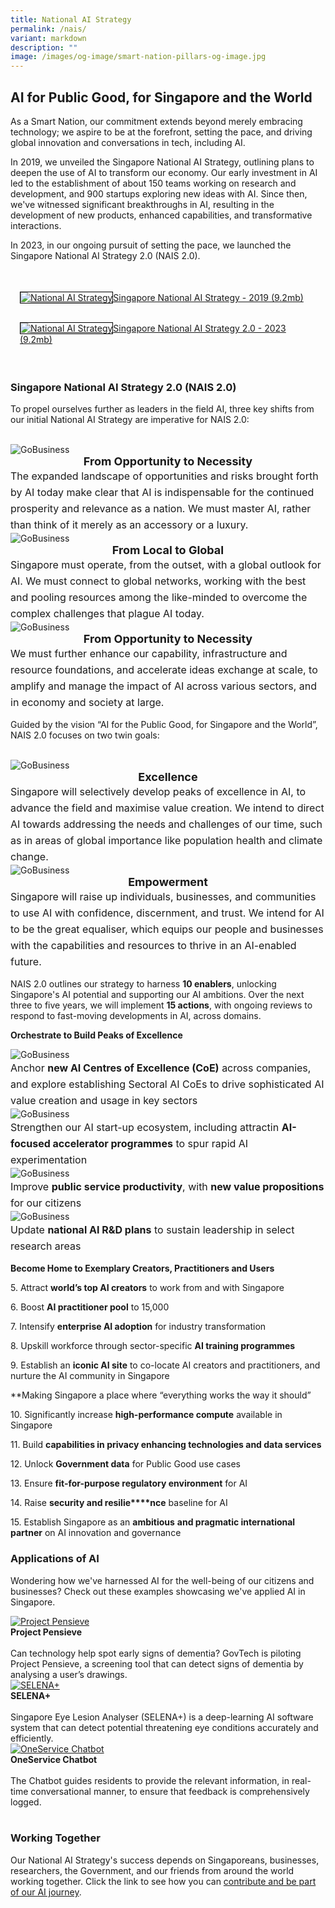 ```yaml
---
title: National AI Strategy
permalink: /nais/
variant: markdown
description: ""
image: /images/og-image/smart-nation-pillars-og-image.jpg
---
```

## AI for Public Good, for Singapore and the World

As a Smart Nation, our commitment extends beyond merely embracing technology; we aspire to be at the forefront, setting the pace, and driving global innovation and conversations in tech, including AI. 

In 2019, we unveiled the Singapore National AI Strategy, outlining plans to deepen the use of AI to transform our economy. Our early investment in AI led to the establishment of about 150 teams working on research and development, and 900 startups exploring new ideas with AI. Since then, we've witnessed significant breakthroughs in AI, resulting in the development of new products, enhanced capabilities, and transformative interactions. 

In 2023, in our ongoing pursuit of setting the pace, we launched the Singapore National AI Strategy 2.0 (NAIS 2.0).

<div class="row" style="padding: 20px 0px 0px 0px;">

<div class="col" style="padding: 15px 15px 15px 15px;"><a href="/files/publications/national-ai-strategy.pdf"><img style="border:1px solid black;" src="/images/initiatives/national-ai-strategy-cover.jpg" alt="National AI Strategy">Singapore National AI Strategy - 2019 (9.2mb)</a></div>

<div class="col" style="padding: 15px 15px 15px 15px;"><a href="/files/publications/national-ai-strategy.pdf"><img style="border:1px solid black;" src="/images/initiatives/national-ai-strategy-cover.jpg" alt="National AI Strategy">Singapore National AI Strategy 2.0 - 2023 (9.2mb)</a></div>

<div class="col" style="padding: 10px 20px 10px 20px;"></div>

</div>

### Singapore National AI Strategy 2.0 (NAIS 2.0)


To propel ourselves further as leaders in the field AI, three key shifts from our initial National AI Strategy are imperative for NAIS 2.0:

<br>

<div class="row">

<div class="col"> 
<img src="/images/initiatives/business-grant-portal-overview.jpeg" alt="GoBusiness">
<div style="font-size:18px;"><b><center>From Opportunity to Necessity</center></b></div>
<div style="font-size:16px; line-height:26px">The expanded landscape of opportunities and risks brought forth by AI today make clear that AI is indispensable for the continued prosperity and relevance as a nation. We must master AI, rather than think of it merely as an accessory or a luxury.<br></div></div>

<div class="col"> 
<img src="/images/initiatives/business-grant-portal-overview.jpeg" alt="GoBusiness">
<div style="font-size:18px;"><b><center>From Local to Global</center></b></div>
<div style="font-size:16px; line-height:26px">Singapore must operate, from the outset, with a global outlook for AI. We must connect to global networks, working with the best and pooling resources among the like-minded to overcome the complex challenges that plague AI today.<br></div></div>
	
<div class="col"> 
<img src="/images/initiatives/business-grant-portal-overview.jpeg" alt="GoBusiness">
<div style="font-size:18px;"><b><center>From Opportunity to Necessity</center></b></div>
<div style="font-size:16px; line-height:26px">We must further enhance our capability, infrastructure and resource foundations, and accelerate ideas exchange at scale, to amplify and manage the impact of AI across various sectors, and in economy and society at large.<br></div></div>

</div>

	
Guided by the vision “AI for the Public Good, for Singapore and the World”, NAIS 2.0 focuses on two&nbsp;twin&nbsp;goals:

<br>

<div class="row">

<div class="col"> 
<img src="/images/initiatives/business-grant-portal-overview.jpeg" alt="GoBusiness">
<div style="font-size:18px;"><b><center>Excellence</center></b></div>
<div style="font-size:16px; line-height:26px">Singapore will selectively develop peaks of excellence in AI, to advance the field and maximise value creation. We intend to direct AI towards addressing the needs and challenges of our time, such as in areas of global importance like population health and climate change.<br></div></div>

<div class="col"> 
<img src="/images/initiatives/business-grant-portal-overview.jpeg" alt="GoBusiness">
<div style="font-size:18px;"><b><center>Empowerment</center></b></div>
<div style="font-size:16px; line-height:26px">Singapore will raise up individuals, businesses, and communities to use AI with confidence, discernment, and trust. We intend for AI to be the great equaliser, which equips our people and businesses with the capabilities and resources to thrive in an AI-enabled future.<br></div></div>

</div>

NAIS 2.0 outlines our strategy to harness **10 enablers**, unlocking Singapore's AI potential and supporting our AI ambitions. Over the next three to five years, we will implement **15 actions**, with ongoing reviews to respond to fast-moving developments in AI, across domains.


**Orchestrate to Build Peaks of Excellence**

<div class="row">

<div class="col"> 
<img src="/images/initiatives/business-grant-portal-overview.jpeg" alt="GoBusiness"><br><div style="font-size:16px; line-height:26px">Anchor <b>new AI Centres of Excellence (CoE)</b> across companies, and explore establishing Sectoral AI CoEs to drive sophisticated AI value creation and usage in key sectors<br></div></div>

<div class="col">
<img src="/images/initiatives/business-grant-portal-overview.jpeg" alt="GoBusiness"><br><div style="font-size:16px; line-height:26px">Strengthen our AI start-up ecosystem, including attractin <b>AI-focused accelerator programmes</b> to spur rapid AI experimentation<br></div></div>
	
<div class="col"> 
<img src="/images/initiatives/business-grant-portal-overview.jpeg" alt="GoBusiness"><br>
	<div style="font-size:16px; line-height:26px"> Improve <b>public service productivity</b>, with <b>new value propositions</b> for our citizens<br></div></div>

<div class="col"> 
<img src="/images/initiatives/business-grant-portal-overview.jpeg" alt="GoBusiness"><br>
<div style="font-size:16px; line-height:26px">Update <b>national AI R&amp;D plans</b> to sustain leadership in select research areas<br></div></div>

</div>


**Become Home to Exemplary Creators, Practitioners and Users**  

5\. Attract&nbsp;**world’s top AI creators**&nbsp;to work from and with Singapore

6\. Boost&nbsp;**AI practitioner pool**&nbsp;to 15,000

7\. Intensify&nbsp;**enterprise AI adoption**&nbsp;for industry transformation

8\. Upskill workforce through sector-specific&nbsp;**AI training programmes**

9\.&nbsp;Establish an&nbsp;**iconic AI site**&nbsp;to co-locate AI creators and practitioners, and nurture the AI community in Singapore  
  
**Making Singapore a place where “everything works the way it should”

10\. Significantly increase&nbsp;**high-performance compute**&nbsp;available in Singapore

11\. Build&nbsp;**capabilities in privacy enhancing technologies and data services**

12\. Unlock&nbsp;**Government data**&nbsp;for Public Good use cases

13\. Ensure&nbsp;**fit-for-purpose regulatory environment**&nbsp;for AI

14\. Raise&nbsp;**security and resilie****nce**&nbsp;baseline for AI

15\. Establish Singapore as an&nbsp;**ambitious**&nbsp;**and pragmatic international partner**&nbsp;on AI innovation and governance

### Applications of AI

Wondering how we've harnessed AI for the well-being of our citizens and businesses? Check out these examples showcasing we've applied AI in Singapore.

<div class="row">
	
<div class="col"> 
<a href="/initiatives/health/project-pensieve/"><img src="/images/initiatives/project-pensieve.jpg" alt="Project Pensieve"></a><br>
	<div class="header"><b>Project Pensieve</b></div>
	<div class="para"><br>Can technology help spot early signs of dementia? GovTech is piloting Project Pensieve, a screening tool that can detect signs of dementia by analysing a user’s drawings.
		<br></div>
</div>
	
<div class="col"> 
<a href="/initiatives/health/selena-plus/"><img src="/images/initiatives/selena.jpeg" alt="SELENA+"></a><br>
		<div class="header"><b>SELENA+</b></div>
		<div class="para"><br>Singapore Eye Lesion Analyser (SELENA+) is a deep-learning AI software system that can detect potential threatening eye conditions accurately and efficiently.
<br></div>
</div>
	
<div class="col"> 
<a href="/initiatives/urban-living/oneservice-chatbot"><img src="/images/initiatives/overview-pages/oneservice.jpeg" alt="OneService Chatbot"></a><br>
    <div class="header"><b>OneService Chatbot</b></div>
    <div class="para"><br>The Chatbot guides residents to provide the relevant information, in real-time conversational manner, to ensure that feedback is comprehensively logged. 
</div>
<br></div>
	
</div>
	
### Working Together

Our National AI Strategy's success depends on Singaporeans, businesses, researchers, the Government, and our friends from around the world working together. Click the link to see how you can [contribute and be part of our AI journey](/nais/contribute).